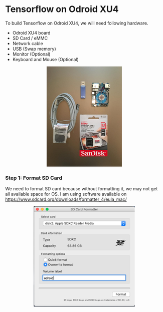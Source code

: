 
# Tensorflow on Odroid XU4

To build Tensorflow on Odroid XU4, we will need following hardware.

- Odroid XU4 board
- SD Card / eMMC
- Network cable
- USB (Swap memory)
- Monitor (Optional)
- Keyboard and Mouse (Optional)

<p align = 'center'>
<img src = 'images/Hardware.jpeg' height = '320px'>
</p>

### Step 1: Format SD Card
We need to format SD card because without formatting it, we may not get all available space for OS. I am using software available on https://www.sdcard.org/downloads/formatter_4/eula_mac/
<p align = 'center'>
<img src = 'images/SDCardFormatter.png' height = '320px'>
</p>
